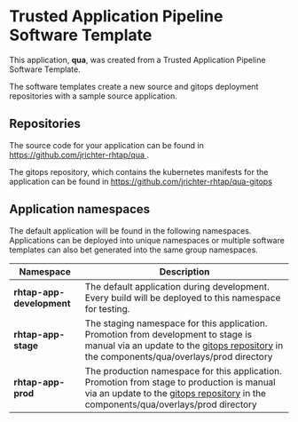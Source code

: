 # Trusted Application Pipeline Software Template

This application, **qua**, was created from a Trusted Application Pipeline Software Template.

The software templates create a new source and gitops deployment repositories with a sample source application. 

## Repositories

The source code for your application can be found in [https://github.com/jrichter-rhtap/qua ](https://github.com/jrichter-rhtap/qua ).
 
The gitops repository, which contains the kubernetes manifests for the application can be found in 
[https://github.com/jrichter-rhtap/qua-gitops ](https://github.com/jrichter-rhtap/qua-gitops ) 

## Application namespaces 

The default application will be found in the following namespaces. Applications can be deployed into unique namespaces or multiple software templates can also bet generated into the same group namespaces.  

|  Namespace   |  Description   |  
| -------- | -------- |   
| **rhtap-app-development** | The default application during development. Every build will be deployed to this namespace for testing. | 
| **rhtap-app-stage** | The staging namespace for this application. Promotion from development to stage is manual via an update to the [gitops repository](https://github.com/jrichter-rhtap/qua-gitops ) in the components/qua/overlays/prod directory |  
| **rhtap-app-prod** | The production namespace for this application. Promotion from stage to production is manual via an update to the [gitops repository](https://github.com/jrichter-rhtap/qua-gitops ) in the components/qua/overlays/prod directory | 